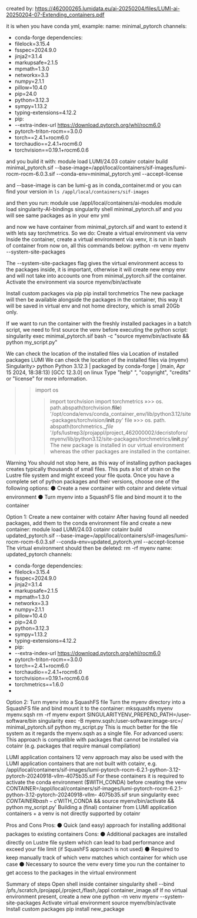 created by:
https://462000265.lumidata.eu/ai-20250204/files/LUMI-ai-20250204-07-Extending_containers.pdf

it is when you have conda yml, example:
name: minimal_pytorch
channels:
- conda-forge
dependencies:
- filelock=3.15.4
- fsspec=2024.9.0
- jinja2=3.1.4
- markupsafe=2.1.5
- mpmath=1.3.0
- networkx=3.3
- numpy=2.1.1
- pillow=10.4.0
- pip=24.0
- python=3.12.3
- sympy=1.13.2
- typing-extensions=4.12.2
- pip:
- --extra-index-url https://download.pytorch.org/whl/rocm6.0
- pytorch-triton-rocm==3.0.0
- torch==2.4.1+rocm6.0
- torchaudio==2.4.1+rocm6.0
- torchvision==0.19.1+rocm6.0.6

and you build it with:
module load LUMI/24.03 cotainr
cotainr build minimal_pytorch.sif --base-image=/appl/local/containers/sif-images/lumi-
rocm-rocm-6.0.3.sif --conda-env=minimal_pytorch.yml --accept-license

and --base-image is can be lumi-g as in conda_container.md or you can find your version in `ls /appl/local/containers/sif-images`

and then you run:
module use /appl/local/containers/ai-modules
module load singularity-AI-bindings
singularity shell minimal_pytorch.sif
and you will see same packages as in your env yml

and now we have container from minimal_pytorch.sif and want to extend it with lets say torchmetrics. So we do:
Create a virtual environment via venv
Inside the container, create a virtual environment via venv, it is run in bash of container from now on, all this commands below:
python -m venv myenv --system-site-packages

The --system-site-packages flag gives the virtual environment access to the packages inside, it is important, otherwise it will create new empy env and will not take into accounts one from minimal_pytorch.sif
the container.
Activate the environment via
source myenv/bin/activate

Install custom packages via pip
pip install torchmetrics
The new package will then be available alongside the packages in the container, this way it will be saved in virtual env and not home directory, which is small 20Gb only.

If we want to run the container with the freshly installed packages in a batch script, we need to first source the venv before executing the python script:
singularity exec minimal_pytorch.sif bash -c "source myenv/bin/activate && python my_script.py"

We can check the location of the installed files via
Location of installed packages
LUMI
We can check the location of the installed files via
(myenv) Singularity> python
Python 3.12.3 | packaged by conda-forge | (main, Apr 15 2024, 18:38:13) [GCC 12.3.0] on linux
Type "help"
", "copyright", "credits" or "license" for more information.
>> import os
>>> import torchvision
>>> import torchmetrics
»>> os. path.abspath(torchvision.__file__)
'/opt/conda/envs/conda_container_env/lib/python3.12/site-packages/torchvision/__init__.py'
file
»>> os. path. abspath(torchmetrics.__file_
'/pfs/lustrep3/projappl/project_462000002/decristoforo/myenv/lib/python3.12/site-packages/torchmetrics/__init__.py'
The new package is installed in our virtual environment whereas the other packages are installed in the container.

Warning
You should not stop here, as this way of installing python packages creates typically thousands of
small files. This puts a lot of strain on the Lustre file system and might exceed your file quota.
Once you have a complete set of python packages and their versions, choose one of the following
options:
⚫ Create a new container with cotainr and delete virtual environment
⚫ Turn myenv into a SquashFS file and bind mount it to the container


Option 1: Create a new container with cotainr
After having found all needed packages, add them to the conda
environment file and create a new container:
module load LUMI/24.03 cotainr
cotainr build updated_pytorch.sif --base-image=/appl/local/containers/sif-images/lumi-
rocm-rocm-6.0.3.sif --conda-env=updated_pytorch.yml --accept-license
The virtual environment should then be deleted:
rm -rf myenv
name: updated_pytorch
channels:
- conda-forge
dependencies:
- filelock=3.15.4
- fsspec=2024.9.0
- jinja2=3.1.4
- markupsafe=2.1.5
- mpmath=1.3.0
- networkx=3.3
- numpy=2.1.1
- pillow=10.4.0
- pip=24.0
- python=3.12.3
- sympy=1.13.2
- typing-extensions=4.12.2
- pip:
- --extra-index-url https://download.pytorch.org/whl/rocm6.0
- pytorch-triton-rocm==3.0.0
- torch==2.4.1+rocm6.0
- torchaudio==2.4.1+rocm6.0
- torchvision==0.19.1+rocm6.0.6
- torchmetrics==1.6.0
- 
Option 2: Turn myenv into a SquashFS file
Turn the myenv directory into a SquashFS file and bind mount it to the container:
mksquashfs myenv myenv.sqsh
rm -rf myenv
export SINGULARITYENV_PREPEND_PATH=/user-software/bin
singularity exec -B myenv.sqsh:/user-software:image-src=/ minimal_pytorch.sif python my_script.py
This is much better for the file system as it regards the myenv.sqsh as a single file.
For advanced users:
This approach is compatible with packages that cannot be installed via cotainr (e.g. packages
that require manual compilation)

LUMI application containers
12
venv approach may also be used with the LUMI application containers that are not built with cotainr,
e.g. /appl/local/containers/sif-images/lumi-pytorch-rocm-6.2.1-python-3.12-pytorch-20240918-vllm-4075b35.sif
For these containers it is required to activate the conda environment ($WITH_CONDA) before creating
the venv
CONTAINER=/appl/local/containers/sif-images/lumi-pytorch-rocm-6.2.1-python-3.12-pytorch-20240918-vllm-
4075b35.sif
srun singularity exec $CONTAINER bash -c '$WITH_CONDA && source myenv/bin/activate && python my_script.py'
Building a (final) container from LUMI application containers + a venv is not directly supported by
cotainr

Pros and Cons
Pros:
⚫ Quick (and easy) approach for installing additional packages to existing containers
Cons:
⚫ Additional packages are installed directly on Lustre file system which can lead to bad performance
and exceed your file limit (if SquashFS approach is not used)
⚫ Required to keep manually track of which venv matches which container for which use case
⚫ Necessary to source the venv every time you run the container to get access to the packages in the
virtual environment

Summary of steps
Open shell inside container
singularity shell --bind /pfs,/scratch,/projappl,/project,/flash,/appl container_image.sif
If no virtual environment present, create a new one
python -m venv myenv --system-site-packages
Activate virtual environment
source myenv/bin/activate
Install custom packages
pip install new_package